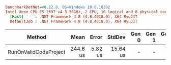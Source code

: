 ``` ini

BenchmarkDotNet=v0.12.0, OS=Windows 10.0.18362
Intel Xeon CPU E5-2637 v4 3.50GHz, 2 CPU, 16 logical and 8 physical cores
  [Host]     : .NET Framework 4.8 (4.8.4018.0), X64 RyuJIT
  DefaultJob : .NET Framework 4.8 (4.8.4018.0), X64 RyuJIT


```
|                Method |     Mean |   Error |   StdDev | Gen 0 | Gen 1 | Gen 2 | Allocated |
|---------------------- |---------:|--------:|---------:|------:|------:|------:|----------:|
| RunOnValidCodeProject | 244.6 us | 5.82 us | 15.64 us |     - |     - |     - |         - |
